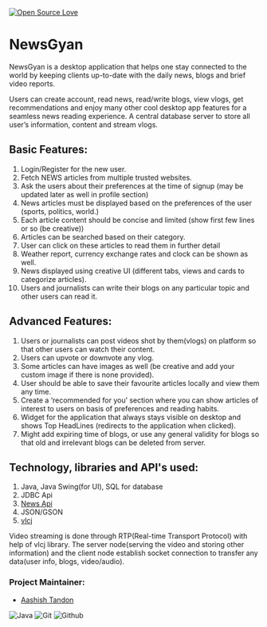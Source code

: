 [![Open Source Love](https://badges.frapsoft.com/os/v1/open-source.svg?v=103)](https://github.com/ellerbrock/open-source-badges/)

# NewsGyan
NewsGyan is a desktop application that helps one stay connected to the world by keeping clients up-to-date with the daily news, blogs and brief video reports.

Users can create account, read news, read/write blogs, view vlogs, get recommendations and enjoy many other cool desktop app features for a seamless news reading experience.
A central database server to store all user’s information, content and stream vlogs.

## Basic Features:
1. Login/Register for the new user.
2. Fetch NEWS articles from multiple trusted websites.
3. Ask the users about their preferences at the time of signup (may be updated later as well in profile section)
4. News articles must be displayed based on the preferences of the user (sports, politics, world.)
5. Each article content should be concise and limited (show first few lines or so (be creative))
6. Articles can be searched based on their category.
7. User can click on these articles to read them in further detail
8. Weather report, currency exchange rates and clock can be shown as well.
9. News displayed using creative UI (different tabs, views and cards to categorize articles).
10. Users and journalists can write their blogs on any particular topic and other users can read it.

## Advanced Features:
1. Users or journalists can post videos shot by them(vlogs) on platform so that other users can watch their content.
2. Users can upvote or downvote any vlog.
3. Some articles can have images as well (be creative and add your custom image if there is none provided).
4. User should be able to save their favourite articles locally and view them any time.
5. Create a ‘recommended for you’ section where you can show articles of interest to users on basis of preferences and reading habits.
6. Widget for the application that always stays visible on desktop and shows Top HeadLines (redirects to the application when clicked).
7. Might add expiring time of blogs, or use any general validity for blogs so that old and irrelevant blogs can be deleted from server.

## Technology, libraries and API's used:
1. Java, Java Swing(for UI), SQL for database
2. JDBC Api
3. [News Api](https://newsapi.org/)
4. JSON/GSON
5. [vlcj](https://github.com/caprica/vlcj) 

Video streaming is done through RTP(Real-time Transport Protocol) with help of vlcj library. 
The server node(serving the video and storing other information) and the client node establish socket connection to transfer any data(user info, blogs, video/audio).

### Project Maintainer:
* [Aashish Tandon](https://github.com/aashishat718)

![Java](https://img.shields.io/badge/java-%230095D5.svg?&style=for-the-badge&logo=java&logoColor=white)
![Git](https://img.shields.io/badge/git%20-%23F05033.svg?&style=for-the-badge&logo=git&logoColor=white)
![Github](https://img.shields.io/badge/github%20-%23121011.svg?&style=for-the-badge&logo=github&logoColor=white)
